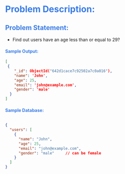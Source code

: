 <h1 style="color:#397ce7">Problem Description:</h1>

<h2 style="color:#397ce7">Problem Statement:</h2>

- Find out users have an age less than or equal to 29?

<h4 style="color:#397ce7">Sample Output:</h4>

```json
[
 {
    "_id": ObjectId("642d1cace7c92502a7c0a016"),
    "name": 'John',
    "age": 25,
    "email": 'john@example.com',
    "gender": 'male'
  }
]
```

<h4 style="color:#397ce7">Sample Database:</h4>


```json

{
  "users": [
    {
      "name": "John",
      "age": 25,
      "email": "john@example.com",
      "gender": "male"     // can be female
    }
  ]
}
```

```

